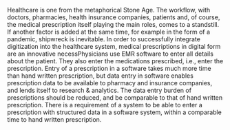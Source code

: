 Healthcare is one from the metaphorical Stone Age. The workflow, with doctors, pharmacies, health insurance companies, patients and, of course, the medical prescription itself playing the main roles, comes to a standstill. If another factor is added at the same time, for example in the form of a pandemic, shipwreck is inevitable. In order to successfully integrate digitization into the healthcare system, medical prescriptions in digital form are an innovative necessPhysicians use EMR software to enter all details about the patient. They also enter the medications prescribed, i.e., enter the prescription. Entry of a prescription in a software takes much more time than hand written prescription, but data entry in software enables prescription data to be available to pharmacy and insurance companies, and lends itself to research & analytics. The data entry burden of prescriptions should be reduced, and be comparable to that of hand written prescription. There is a requirement of a system to be able to enter a prescription with structured data in a software system, within a comparable time to hand written prescription.
